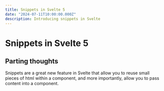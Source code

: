 ```yaml
---
title: Snippets in Svelte 5
date: "2024-07-11T10:00:00.000Z"
description: Introducing snippets in Svelte
---
```


# Snippets in Svelte 5

## Parting thoughts

Snippets are a great new feature in Svelte that allow you to reuse small pieces of html within a component, and more importantly, allow you to pass content into a component.
